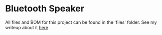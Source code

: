 # Bluetooth Speaker

All files and BOM for this project can be found in the 'files' folder.
See my writeup about it [here]()
